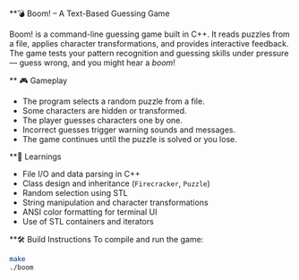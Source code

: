 **💣 Boom! – A Text-Based Guessing Game

Boom! is a command-line guessing game built in C++. It reads puzzles from a file, applies character transformations, and provides interactive feedback. The game tests your pattern recognition and guessing skills under pressure — guess wrong, and you might hear a *boom*!

** 🎮 Gameplay
- The program selects a random puzzle from a file.
- Some characters are hidden or transformed.
- The player guesses characters one by one.
- Incorrect guesses trigger warning sounds and messages.
- The game continues until the puzzle is solved or you lose.

**🧠 Learnings
- File I/O and data parsing in C++
- Class design and inheritance (`Firecracker`, `Puzzle`)
- Random selection using STL
- String manipulation and character transformations
- ANSI color formatting for terminal UI
- Use of STL containers and iterators

**🛠️ Build Instructions
To compile and run the game:

```bash
make
./boom
